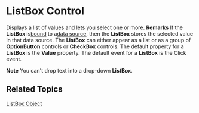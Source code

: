 
# ListBox Control



Displays a list of values and lets you select one or more.
 **Remarks**
If the  **ListBox** is[bound](7ce2c60f-29fb-96e2-2516-73c99a6e7cff.md) to a[data source](7ce2c60f-29fb-96e2-2516-73c99a6e7cff.md), then the  **ListBox** stores the selected value in that data source.
The  **ListBox** can either appear as a list or as a group of **OptionButton** controls or **CheckBox** controls.
The default property for a  **ListBox** is the **Value** property.
The default event for a  **ListBox** is the Click event.

 **Note**  You can't drop text into a drop-down  **ListBox**.


## Related Topics

[ListBox Object](http://msdn.microsoft.com/library/36bc3f8b-6411-444c-b849-7e8b213c50fe%28Office.15%29.aspx)

